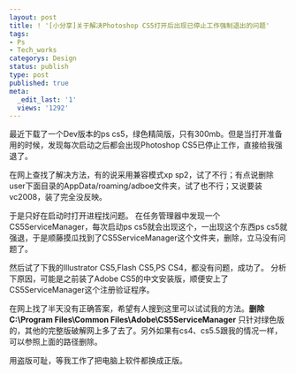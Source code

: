 ```yaml
---
layout: post
title: ! '[小分享]关于解决Photoshop CS5打开后出现已停止工作强制退出的问题'
tags:
- Ps
- Tech_works
categorys: Design
status: publish
type: post
published: true
meta:
  _edit_last: '1'
  views: '1292'
---
```

最近下载了一个Dev版本的ps cs5，绿色精简版，只有300mb。但是当打开准备用的时候，发现每次启动之后都会出现Photoshop CS5已停止工作，直接给我强退了。

在网上查找了解决方法，有的说采用兼容模式xp sp2，试了不行；有点说删除user下面目录的AppData/roaming/adboe文件夹，试了也不行；又说要装vc2008，装了完全没反映。

于是只好在启动时打开进程找问题。 在任务管理器中发现一个CS5ServiceManager，每次启动ps cs5就会出现这个，一出现这个东西ps cs5就强退，于是顺藤摸瓜找到了CS5ServiceManager这个文件夹，删除，立马没有问题了。

然后试了下我的Illustrator CS5,Flash CS5,PS CS4，都没有问题，成功了。
分析下原因，可能是之前装了Adobe CS5的中文安装版，顺便安上了CS5ServiceManager这个注册验证程序。

在网上找了半天没有正确答案，希望有人搜到这里可以试试我的方法。<strong>删除C:\Program Files\Common Files\Adobe\CS5ServiceManager</strong>
只针对绿色版的，其他的完整版破解网上多了去了。另外如果有cs4、cs5.5跟我的情况一样，可以参照上面的路径删除。

用盗版可耻，等我工作了把电脑上软件都换成正版。
